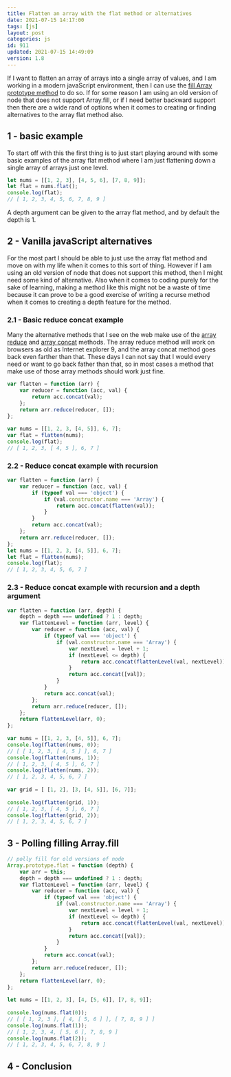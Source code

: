 ```yaml
---
title: Flatten an array with the flat method or alternatives
date: 2021-07-15 14:17:00
tags: [js]
layout: post
categories: js
id: 911
updated: 2021-07-15 14:49:09
version: 1.8
---
```


If I want to flatten an array of arrays into a single array of values, and I am working in a modern javaScript environment, then I can use the [fill Array prototype method](https://developer.mozilla.org/en-US/docs/Web/JavaScript/Reference/Global_Objects/Array/flat) to do so. If for some reason I am using an old version of node that does not support Array.fill, or if I need better backward support then there are a wide rand of options when it comes to creating or finding alternatives to the array flat method also.

<!-- more -->


## 1 - basic example

To start off with this the first thing is to just start playing around with some basic examples of the array flat method where I am just flattening down a single array of arrays just one level.

```js
let nums = [[1, 2, 3], [4, 5, 6], [7, 8, 9]];
let flat = nums.flat();
console.log(flat);
// [ 1, 2, 3, 4, 5, 6, 7, 8, 9 ]
```

A depth argument can be given to the array flat method, and by default the depth is 1.

## 2 - Vanilla javaScript alternatives

For the most part I should be able to just use the array flat method and move on with my life when it comes to this sort of thing. However if I am using an old version of node that does not support this method, then I might need some kind of alternative. Also when it comes to coding purely for the sake of learning, making a method like this might not be a waste of time because it can prove to be a good exercise of writing a recurse method when it comes to creating a depth feature for the method.

### 2.1 - Basic reduce concat example

Many the alternative methods that I see on the web make use of the [array reduce](/2021/07/13/js-array-reduce/) and [array concat](/2020/07/13/js-array-concat/) methods. The array reduce method will work on browsers as old as Internet explorer 9, and the array concat method goes back even farther than that. These days I can not say that I would every need or want to go back father than that, so in most cases a method that make use of those array methods should work just fine.

```js
var flatten = function (arr) {
    var reducer = function (acc, val) {
        return acc.concat(val);
    };
    return arr.reduce(reducer, []);
};
 
var nums = [[1, 2, 3, [4, 5]], 6, 7];
var flat = flatten(nums);
console.log(flat);
// [ 1, 2, 3, [ 4, 5 ], 6, 7 ]
```

### 2.2 - Reduce concat example with recursion

```js
var flatten = function (arr) {
    var reducer = function (acc, val) {
        if (typeof val === 'object') {
            if (val.constructor.name === 'Array') {
                return acc.concat(flatten(val));
            }
        }
        return acc.concat(val);
    };
    return arr.reduce(reducer, []);
};
let nums = [[1, 2, 3, [4, 5]], 6, 7];
let flat = flatten(nums);
console.log(flat);
// [ 1, 2, 3, 4, 5, 6, 7 ]
```

### 2.3 - Reduce concat example with recursion and a depth argument

```js
var flatten = function (arr, depth) {
    depth = depth === undefined ? 1 : depth;
    var flattenLevel = function (arr, level) {
        var reducer = function (acc, val) {
            if (typeof val === 'object') {
                if (val.constructor.name === 'Array') {
                    var nextLevel = level + 1;
                    if (nextLevel <= depth) {
                        return acc.concat(flattenLevel(val, nextLevel));
                    }
                    return acc.concat([val]);
                }
            }
            return acc.concat(val);
        };
        return arr.reduce(reducer, []);
    };
    return flattenLevel(arr, 0);
};
 
var nums = [[1, 2, 3, [4, 5]], 6, 7];
console.log(flatten(nums, 0));
// [ [ 1, 2, 3, [ 4, 5 ] ], 6, 7 ]
console.log(flatten(nums, 1));
// [ 1, 2, 3, [ 4, 5 ], 6, 7 ]
console.log(flatten(nums, 2));
// [ 1, 2, 3, 4, 5, 6, 7 ]
 
var grid = [ [1, 2], [3, [4, 5]], [6, 7]];
 
console.log(flatten(grid, 1));
// [ 1, 2, 3, [ 4, 5 ], 6, 7 ]
console.log(flatten(grid, 2));
// [ 1, 2, 3, 4, 5, 6, 7 ]
```

## 3 - Polling filling Array.fill

```js
// polly fill for old versions of node
Array.prototype.flat = function (depth) {
    var arr = this;
    depth = depth === undefined ? 1 : depth;
    var flattenLevel = function (arr, level) {
        var reducer = function (acc, val) {
            if (typeof val === 'object') {
                if (val.constructor.name === 'Array') {
                    var nextLevel = level + 1;
                    if (nextLevel <= depth) {
                        return acc.concat(flattenLevel(val, nextLevel));
                    }
                    return acc.concat([val]);
                }
            }
            return acc.concat(val);
        };
        return arr.reduce(reducer, []);
    };
    return flattenLevel(arr, 0);
};
 
let nums = [[1, 2, 3], [4, [5, 6]], [7, 8, 9]];
 
console.log(nums.flat(0));
// [ [ 1, 2, 3 ], [ 4, [ 5, 6 ] ], [ 7, 8, 9 ] ]
console.log(nums.flat(1));
// [ 1, 2, 3, 4, [ 5, 6 ], 7, 8, 9 ]
console.log(nums.flat(2));
// [ 1, 2, 3, 4, 5, 6, 7, 8, 9 ]
```

## 4 - Conclusion

